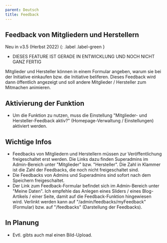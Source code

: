 ```yaml
---
parent: Deutsch
title: Feedback
---
```


## Feedback von Mitgliedern und Herstellern

Neu in v3.5 (Herbst 2022)
{: .label .label-green }

* DIESES FEATURE IST GERADE IN ENTWICKLUNG UND NOCH NICHT GANZ FERTIG


Mitglieder und Hersteller können in einem Formular angeben, warum sie bei der Initiative einkaufen bzw. die Initiative beliferen. Dieses Feedback wird dann öffentlich angezeigt und soll andere Mitglieder / Hersteller zum Mitmachen animieren.

## Aktivierung der Funktion
* Um die Funktion zu nutzen, muss die Einstellung "Mitglieder- und Hersteller-Feedback aktiv?" (Homepage-Verwaltung / Einstellungen) aktiviert werden.

## Wichtige Infos
* Feedbacks von Mitgliedern und Herstellern müssen zur Veröffentlichung freigeschaltet erst werden. Die Links dazu finden Superadmins im Admin-Bereich unter "Mitglieder" bzw. "Hersteller". Die Zahl in Klammer ist die Zahl der Feedbacks, die noch nicht freigeschaltet sind.
* Die Feedbacks von Admins und Superadmins sind sofort nach dem Speichern freigeschaltet.
* Der Link zum Feedback-Formular befindet sich im Admin-Bereich unter "Meine Daten". Ich empfehle das Anlegen eines Sliders / eines Blog-Artikels / einer Seite, damit auf die Feedback-Funktion hingewiesen wird. Verlinkt werden kann auf "/admin/feedbacks/myFeedback" (Formular) bzw. auf "/feedbacks" (Darstellung der Feedbacks).

## In Planung
* Evtl. gibts auch mal einen Bild-Upload.